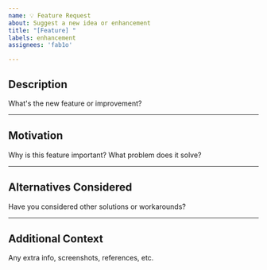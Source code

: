 ```yaml
---
name: 💡 Feature Request
about: Suggest a new idea or enhancement
title: "[Feature] "
labels: enhancement
assignees: 'fab1o'

---
```


## Description

What's the new feature or improvement?

---

## Motivation

Why is this feature important? What problem does it solve?

---

## Alternatives Considered

Have you considered other solutions or workarounds?

---

## Additional Context

Any extra info, screenshots, references, etc.
